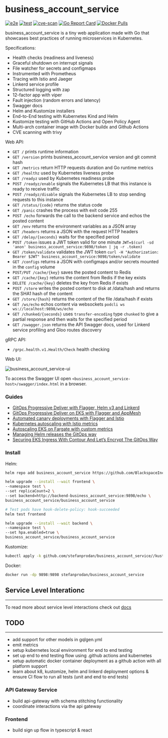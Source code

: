 # business_account_service

[![e2e](https://github.com/stefanprodan/business_account_service/workflows/e2e/badge.svg)](https://github.com/stefanprodan/business_account_service/blob/master/.github/workflows/e2e.yml)
[![test](https://github.com/stefanprodan/business_account_service/workflows/test/badge.svg)](https://github.com/stefanprodan/business_account_service/blob/master/.github/workflows/test.yml)
[![cve-scan](https://github.com/stefanprodan/business_account_service/workflows/cve-scan/badge.svg)](https://github.com/stefanprodan/business_account_service/blob/master/.github/workflows/cve-scan.yml)
[![Go Report Card](https://goreportcard.com/badge/github.com/stefanprodan/business_account_service)](https://goreportcard.com/report/github.com/stefanprodan/business_account_service)
[![Docker Pulls](https://img.shields.io/docker/pulls/stefanprodan/business_account_service)](https://hub.docker.com/r/stefanprodan/business_account_service)

business_account_service is a tiny web application made with Go that showcases best practices of running microservices in Kubernetes.

Specifications:

* Health checks (readiness and liveness)
* Graceful shutdown on interrupt signals
* File watcher for secrets and configmaps
* Instrumented with Prometheus
* Tracing with Istio and Jaeger
* Linkerd service profile
* Structured logging with zap
* 12-factor app with viper
* Fault injection (random errors and latency)
* Swagger docs
* Helm and Kustomize installers
* End-to-End testing with Kubernetes Kind and Helm
* Kustomize testing with GitHub Actions and Open Policy Agent
* Multi-arch container image with Docker buildx and Github Actions
* CVE scanning with trivy

Web API:

* `GET /` prints runtime information
* `GET /version` prints business_account_service version and git commit hash
* `GET /metrics` return HTTP requests duration and Go runtime metrics
* `GET /healthz` used by Kubernetes liveness probe
* `GET /readyz` used by Kubernetes readiness probe
* `POST /readyz/enable` signals the Kubernetes LB that this instance is ready to receive traffic
* `POST /readyz/disable` signals the Kubernetes LB to stop sending requests to this instance
* `GET /status/{code}` returns the status code
* `GET /panic` crashes the process with exit code 255
* `POST /echo` forwards the call to the backend service and echos the posted content
* `GET /env` returns the environment variables as a JSON array
* `GET /headers` returns a JSON with the request HTTP headers
* `GET /delay/{seconds}` waits for the specified period
* `POST /token` issues a JWT token valid for one minute `JWT=$(curl -sd 'anon' business_account_service:9898/token | jq -r .token)`
* `GET /token/validate` validates the JWT token `curl -H "Authorization: Bearer $JWT" business_account_service:9898/token/validate`
* `GET /configs` returns a JSON with configmaps and/or secrets mounted in the `config` volume
* `POST/PUT /cache/{key}` saves the posted content to Redis
* `GET /cache/{key}` returns the content from Redis if the key exists
* `DELETE /cache/{key}` deletes the key from Redis if exists
* `POST /store` writes the posted content to disk at /data/hash and returns the SHA1 hash of the content
* `GET /store/{hash}` returns the content of the file /data/hash if exists
* `GET /ws/echo` echos content via websockets `podcli ws ws://localhost:9898/ws/echo`
* `GET /chunked/{seconds}` uses `transfer-encoding` type `chunked` to give a partial response and then waits for the specified period
* `GET /swagger.json` returns the API Swagger docs, used for Linkerd service profiling and Gloo routes discovery

gRPC API:

* `/grpc.health.v1.Health/Check` health checking

Web UI:

![business_account_service-ui](https://raw.githubusercontent.com/stefanprodan/business_account_service/gh-pages/screens/business_account_service-ui-v3.png)

To access the Swagger UI open `<business_account_service-host>/swagger/index.html` in a browser.

### Guides

* [GitOps Progressive Deliver with Flagger, Helm v3 and Linkerd](https://helm.workshop.flagger.dev/intro/)
* [GitOps Progressive Deliver on EKS with Flagger and AppMesh](https://eks.handson.flagger.dev/prerequisites/)
* [Automated canary deployments with Flagger and Istio](https://medium.com/google-cloud/automated-canary-deployments-with-flagger-and-istio-ac747827f9d1)
* [Kubernetes autoscaling with Istio metrics](https://medium.com/google-cloud/kubernetes-autoscaling-with-istio-metrics-76442253a45a)
* [Autoscaling EKS on Fargate with custom metrics](https://aws.amazon.com/blogs/containers/autoscaling-eks-on-fargate-with-custom-metrics/)
* [Managing Helm releases the GitOps way](https://medium.com/google-cloud/managing-helm-releases-the-gitops-way-207a6ac6ff0e)
* [Securing EKS Ingress With Contour And Let’s Encrypt The GitOps Way](https://aws.amazon.com/blogs/containers/securing-eks-ingress-contour-lets-encrypt-gitops/)

### Install

Helm:

```bash
helm repo add business_account_service https://github.com/BlackspaceInc/BlackspacePlatform/business_account_service

helm upgrade --install --wait frontend \
--namespace test \
--set replicaCount=2 \
--set backend=http://backend-business_account_service:9898/echo \
business_account_service/business_account_service

# Test pods have hook-delete-policy: hook-succeeded
helm test frontend

helm upgrade --install --wait backend \
--namespace test \
--set hpa.enabled=true \
business_account_service/business_account_service
```

Kustomize:

```bash
kubectl apply -k github.com/stefanprodan/business_account_service//kustomize
```

Docker:

```bash
docker run -dp 9898:9898 stefanprodan/business_account_service
```

## Service Level Interationc
---
To read more about service level interactions check out [docs](./docs/readme.md)

## TODO
---
- add support for other models in gqlgen.yml
- emit metrics
- setup kubernetes local environment for end to end testing
- set up end to end testing flow using .github actions and kubernetes
- setup automatic docker container deployment as a github action with all platform support
- learn about k8, kustomize, helm and linkerd deployment options & ensure CI flow to run all tests (unit and end to end tests)

### API Gateway Service
- build api-gateway with schema stitching functionality
- coordinate interactions via the api gateway

### Frontend
- build sign up flow in typescript & react
